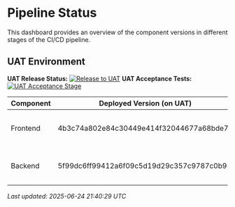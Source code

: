 # Pipeline Status

This dashboard provides an overview of the component versions in different stages of the CI/CD pipeline.

## UAT Environment

**UAT Release Status:** [![Release to UAT](https://github.com/chirag1507/digital-kudos-wall/actions/workflows/release-uat.yml/badge.svg?branch=main)](https://github.com/chirag1507/digital-kudos-wall/actions/workflows/release-uat.yml)
**UAT Acceptance Tests:** [![UAT Acceptance Stage](https://github.com/chirag1507/digital-kudos-wall/actions/workflows/acceptance-stage-uat.yml/badge.svg?branch=main)](https://github.com/chirag1507/digital-kudos-wall/actions/workflows/acceptance-stage-uat.yml)

| Component | Deployed Version (on UAT)         | Last Successfully Acceptance Tested Version | Status                     |
|-----------|-----------------------------------|---------------------------------------------|----------------------------|
| Frontend  | 4b3c74a802e84c30449e414f32044677a68bde77          | 4b3c74a802e84c30449e414f32044677a68bde77                       | [![Frontend Commit Stage](https://github.com/chirag1507/digital-kudos-wall-frontend/actions/workflows/commit-stage.yml/badge.svg?branch=main)](https://github.com/chirag1507/digital-kudos-wall-frontend/actions/workflows/commit-stage.yml) |
| Backend   | 5f99dc6ff99412a6f09c5d19d29c357c9787c0b9           | 5f99dc6ff99412a6f09c5d19d29c357c9787c0b9                        | [![Backend Commit Stage](https://github.com/chirag1507/digital-kudos-wall-backend/actions/workflows/commit-stage.yml/badge.svg?branch=main)](https://github.com/chirag1507/digital-kudos-wall-backend/actions/workflows/commit-stage.yml)  |

*Last updated: 2025-06-24 21:40:29 UTC*

